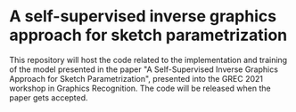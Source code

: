 # A self-supervised inverse graphics approach for sketch parametrization
This repository will host the code related to the implementation and training of the model presented in the paper "A Self-Supervised Inverse Graphics Approach for Sketch Parametrization", presented into the GREC 2021 workshop in Graphics Recognition. The code will be released when the paper gets accepted.
